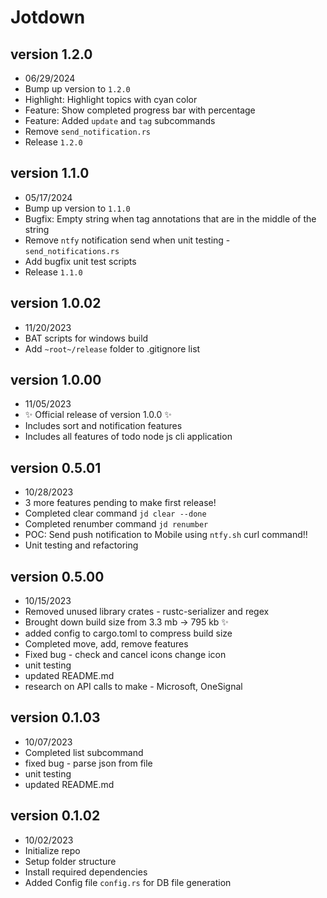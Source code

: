# Jotdown

## version 1.2.0
- 06/29/2024
- Bump up version to `1.2.0`
- Highlight: Highlight topics with cyan color
- Feature: Show completed progress bar with percentage
- Feature: Added `update` and `tag` subcommands
- Remove `send_notification.rs`
- Release `1.2.0`

## version 1.1.0
- 05/17/2024
- Bump up version to `1.1.0`
- Bugfix: Empty string when tag annotations that are in the middle of the string
- Remove `ntfy` notification send when unit testing - `send_notifications.rs`
- Add bugfix unit test scripts
- Release `1.1.0`

## version 1.0.02
- 11/20/2023
- BAT scripts for windows build
- Add `~root~/release` folder to .gitignore list

## version 1.0.00
- 11/05/2023
- ✨ Official release of version 1.0.0 ✨
- Includes sort and notification features
- Includes all features of todo node js cli application

## version 0.5.01
- 10/28/2023
- 3 more features pending to make first release!
- Completed clear command `jd clear --done`
- Completed renumber command `jd renumber`
- POC: Send push notification to Mobile using `ntfy.sh` curl command!!
- Unit testing and refactoring

## version 0.5.00
- 10/15/2023
- Removed unused library crates - rustc-serializer and regex
- Brought down build size from 3.3 mb -> 795 kb ✨
- added config to cargo.toml to compress build size
- Completed move, add, remove features
- Fixed bug - check and cancel icons change icon
- unit testing
- updated README.md
- research on API calls to make - Microsoft, OneSignal

## version 0.1.03
- 10/07/2023
- Completed list subcommand
- fixed bug - parse json from file
- unit testing
- updated README.md


## version 0.1.02
- 10/02/2023
- Initialize repo
- Setup folder structure
- Install required dependencies
- Added Config file `config.rs` for DB file generation
